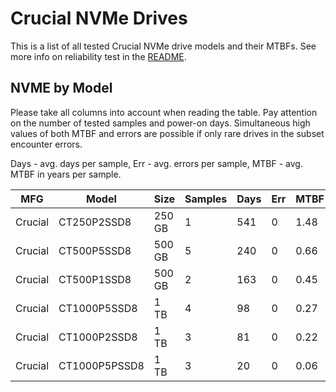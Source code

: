 Crucial NVMe Drives
===================

This is a list of all tested Crucial NVMe drive models and their MTBFs. See more
info on reliability test in the [README](https://github.com/linuxhw/EnterpriseDrive).

NVME by Model
------------

Please take all columns into account when reading the table. Pay attention on the
number of tested samples and power-on days. Simultaneous high values of both MTBF
and errors are possible if only rare drives in the subset encounter errors.

Days - avg. days per sample,
Err  - avg. errors per sample,
MTBF - avg. MTBF in years per sample.

| MFG       | Model              | Size   | Samples | Days  | Err   | MTBF |
|-----------|--------------------|--------|---------|-------|-------|------|
| Crucial   | CT250P2SSD8        | 250 GB | 1       | 541   | 0     | 1.48   |
| Crucial   | CT500P5SSD8        | 500 GB | 5       | 240   | 0     | 0.66   |
| Crucial   | CT500P1SSD8        | 500 GB | 2       | 163   | 0     | 0.45   |
| Crucial   | CT1000P5SSD8       | 1 TB   | 4       | 98    | 0     | 0.27   |
| Crucial   | CT1000P2SSD8       | 1 TB   | 3       | 81    | 0     | 0.22   |
| Crucial   | CT1000P5PSSD8      | 1 TB   | 3       | 20    | 0     | 0.06   |
